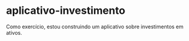 # aplicativo-investimento
Como exercício, estou construindo um aplicativo sobre investimentos em ativos.
